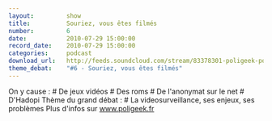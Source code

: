 ```yaml
---
layout:         show
title:          Souriez, vous êtes filmés
number:         6
date:           2010-07-29 15:00:00
record_date:    2010-07-29 15:00:00
categories:     podcast
download_url:   http://feeds.soundcloud.com/stream/83378301-poligeek-poligeek6.mp3
theme_debat:    "#6 - Souriez, vous êtes filmés"
---
```



On y cause : # De jeux vidéos # Des roms # De l'anonymat sur le net # D'Hadopi Thème du grand débat : # La videosurveillance, ses enjeux, ses problèmes Plus d'infos sur www.poligeek.fr

